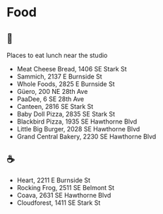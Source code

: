 # Food

## 🥪 

Places to eat lunch near the studio

- Meat Cheese Bread, 1406 SE Stark St
- Sammich, 2137 E Burnside St
- Whole Foods, 2825 E Burnside St
- Güero, 200 NE 28th Ave
- PaaDee, 6 SE 28th Ave
- Canteen, 2816 SE Stark St
- Baby Doll Pizza, 2835 SE Stark St
- Blackbird Pizza, 1935 SE Hawthorne Blvd
- Little Big Burger, 2028 SE Hawthorne Blvd
- Grand Central Bakery, 2230 SE Hawthorne Blvd

## ☕ 

- Heart, 2211 E Burnside St
- Rocking Frog, 2511 SE Belmont St
- Coava, 2631 SE Hawthorne Blvd
- Cloudforest, 1411 SE Stark St
